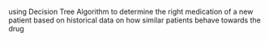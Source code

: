 using Decision Tree Algorithm to determine the right medication of a new patient based on historical data on how similar patients behave towards the drug
